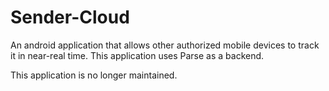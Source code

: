 # Sender-Cloud
An android application that allows other authorized mobile devices to track it in near-real time. This application uses Parse as a backend. 

This application is no longer maintained. 
